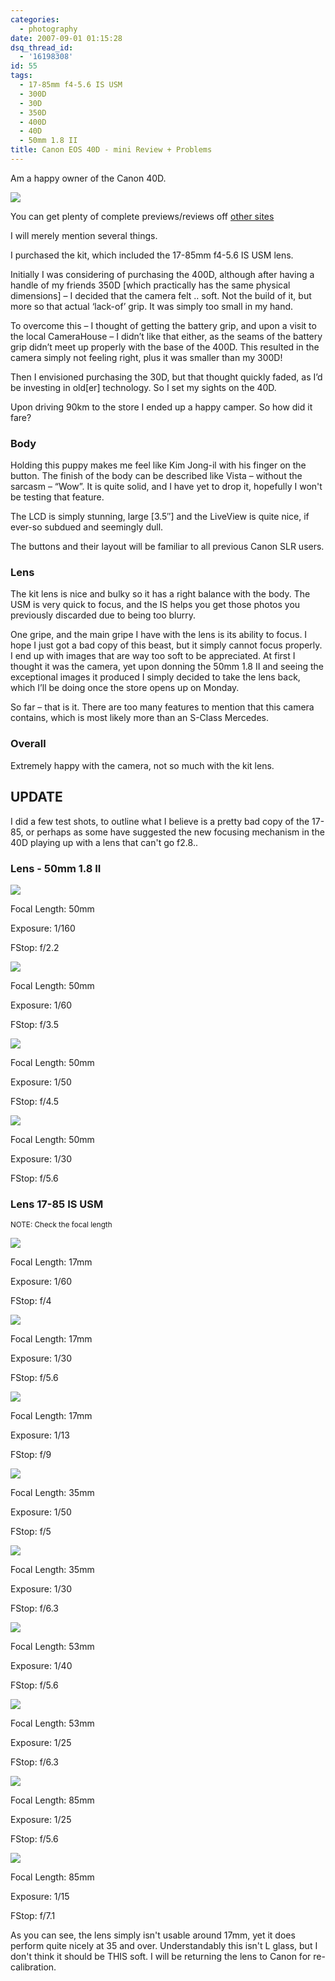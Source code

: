 ```yaml
---
categories:
  - photography
date: 2007-09-01 01:15:28
dsq_thread_id:
  - '16198308'
id: 55
tags:
  - 17-85mm f4-5.6 IS USM
  - 300D
  - 30D
  - 350D
  - 400D
  - 40D
  - 50mm 1.8 II
title: Canon EOS 40D - mini Review + Problems
---
```


Am a happy owner of the Canon 40D.
  
![](/images/2007/09/canon%2040d.jpg)

You can get plenty of complete previews/reviews off [other sites](www.dpreview.com/previews/canoneos40d/)

I will merely mention several things.
  
I purchased the kit, which included the 17-85mm f4-5.6 IS USM lens.

Initially I was considering of purchasing the 400D, although after having a handle of my friends 350D [which practically has the same physical dimensions] – I decided that the camera felt .. soft. Not the build of it, but more so that actual ‘lack-of’ grip. It was simply too small in my hand.

To overcome this – I thought of getting the battery grip, and upon a visit to the local CameraHouse – I didn’t like that either, as the seams of the battery grip didn’t meet up properly with the base of the 400D. This resulted in the camera simply not feeling right, plus it was smaller than my 300D!
  
Then I envisioned purchasing the 30D, but that thought quickly faded, as I’d be investing in old[er] technology. So I set my sights on the 40D.

Upon driving 90km to the store I ended up a happy camper. So how did it fare?

### Body

Holding this puppy makes me feel like Kim Jong-il with his finger on the button. The finish of the body can be described like Vista – without the sarcasm – “Wow”. It is quite solid, and I have yet to drop it, hopefully I won't be testing that feature.
  
The LCD is simply stunning, large [3.5&#8243;] and the LiveView is quite nice, if ever-so subdued and seemingly dull.
  
The buttons and their layout will be familiar to all previous Canon SLR users.

### Lens

The kit lens is nice and bulky so it has a right balance with the body. The USM is very quick to focus, and the IS helps you get those photos you previously discarded due to being too blurry.
  
One gripe, and the main gripe I have with the lens is its ability to focus. I hope I just got a bad copy of this beast, but it simply cannot focus properly. I end up with images that are way too soft to be appreciated. At first I thought it was the camera, yet upon donning the 50mm 1.8 II and seeing the exceptional images it produced I simply decided to take the lens back, which I’ll be doing once the store opens up on Monday.
  
So far – that is it. There are too many features to mention that this camera contains, which is most likely more than an S-Class Mercedes.

### Overall

Extremely happy with the camera, not so much with the kit lens.

## UPDATE

I did a few test shots, to outline what I believe is a pretty bad copy of the 17-85, or perhaps as some have suggested the new focusing mechanism in the 40D playing up with a lens that can't go f2.8..

### Lens - 50mm 1.8 II

![](/images/2007/09/img_0210.jpg)

Focal Length: 50mm
  
Exposure: 1/160
  
FStop: f/2.2

![](/images/2007/09/img_0211.jpg)
  
Focal Length: 50mm
  
Exposure: 1/60
  
FStop: f/3.5

![](/images/2007/09/img_0212.jpg)
  
Focal Length: 50mm
  
Exposure: 1/50
  
FStop: f/4.5

![](/images/2007/09/img_0213.jpg)
  
Focal Length: 50mm
  
Exposure: 1/30
  
FStop: f/5.6

### Lens 17-85 IS USM

<small>NOTE: Check the focal length</small>

![](/images/2007/09/img_0217.jpg)
  
Focal Length: 17mm
  
Exposure: 1/60
  
FStop: f/4

![](/images/2007/09/img_0218.jpg)

Focal Length: 17mm
  
Exposure: 1/30
  
FStop: f/5.6

![](/images/2007/09/img_0219.jpg)
  
Focal Length: 17mm
  
Exposure: 1/13
  
FStop: f/9

![](/images/2007/09/img_0220.jpg)
  
Focal Length: 35mm
  
Exposure: 1/50
  
FStop: f/5

![](/images/2007/09/img_0221.jpg)
  
Focal Length: 35mm
  
Exposure: 1/30
  
FStop: f/6.3

![](/images/2007/09/img_0223.jpg)
  
Focal Length: 53mm
  
Exposure: 1/40
  
FStop: f/5.6

![](/images/2007/09/img_0224.jpg)
  
Focal Length: 53mm
  
Exposure: 1/25
  
FStop: f/6.3

![](/images/2007/09/img_0226.jpg)
  
Focal Length: 85mm
  
Exposure: 1/25
  
FStop: f/5.6

![](/images/2007/09/img_0227.jpg)
  
Focal Length: 85mm
  
Exposure: 1/15
  
FStop: f/7.1

As you can see, the lens simply isn't usable around 17mm, yet it does perform quite nicely at 35 and over. Understandably this isn't L glass, but I don't think it should be THIS soft. I will be returning the lens to Canon for re-calibration.</p>